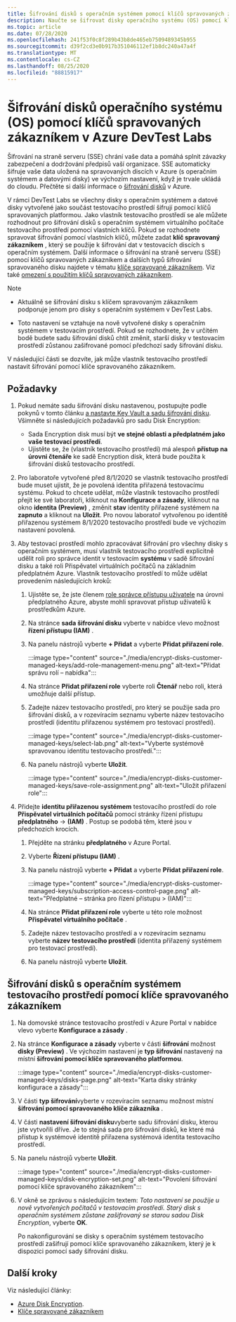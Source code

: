 ```yaml
---
title: Šifrování disků s operačním systémem pomocí klíčů spravovaných zákazníkem v Azure DevTest Labs
description: Naučte se šifrovat disky operačního systému (OS) pomocí klíčů spravovaných zákazníkem v Azure DevTest Labs.
ms.topic: article
ms.date: 07/28/2020
ms.openlocfilehash: 241f53f0c8f289b43b8de465eb7509489345b955
ms.sourcegitcommit: d39f2cd3e0b917b351046112ef1b8dc240a47a4f
ms.translationtype: MT
ms.contentlocale: cs-CZ
ms.lasthandoff: 08/25/2020
ms.locfileid: "88815917"
---
```

# <a name="encrypt-operating-system-os-disks-using-customer-managed-keys-in-azure-devtest-labs"></a>Šifrování disků operačního systému (OS) pomocí klíčů spravovaných zákazníkem v Azure DevTest Labs
Šifrování na straně serveru (SSE) chrání vaše data a pomáhá splnit závazky zabezpečení a dodržování předpisů vaší organizace. SSE automaticky šifruje vaše data uložená na spravovaných discích v Azure (s operačním systémem a datovými disky) ve výchozím nastavení, když je trvale ukládá do cloudu. Přečtěte si další informace o [šifrování disků](../virtual-machines/windows/disk-encryption.md) v Azure. 

V rámci DevTest Labs se všechny disky s operačním systémem a datové disky vytvořené jako součást testovacího prostředí šifrují pomocí klíčů spravovaných platformou. Jako vlastník testovacího prostředí se ale můžete rozhodnout pro šifrování disků s operačním systémem virtuálního počítače testovacího prostředí pomocí vlastních klíčů. Pokud se rozhodnete spravovat šifrování pomocí vlastních klíčů, můžete zadat **klíč spravovaný zákazníkem** , který se použije k šifrování dat v testovacích discích s operačním systémem. Další informace o šifrování na straně serveru (SSE) pomocí klíčů spravovaných zákazníkem a dalších typů šifrování spravovaného disku najdete v tématu [klíče spravované zákazníkem](../virtual-machines/windows/disk-encryption.md#customer-managed-keys). Viz také [omezení s použitím klíčů spravovaných zákazníkem](../virtual-machines/disks-enable-customer-managed-keys-portal.md#restrictions).


> [!NOTE]
> - Aktuálně se šifrování disku s klíčem spravovaným zákazníkem podporuje jenom pro disky s operačním systémem v DevTest Labs. 
> 
> - Toto nastavení se vztahuje na nově vytvořené disky s operačním systémem v testovacím prostředí. Pokud se rozhodnete, že v určitém bodě budete sadu šifrování disků chtít změnit, starší disky v testovacím prostředí zůstanou zašifrované pomocí předchozí sady šifrování disku. 

V následující části se dozvíte, jak může vlastník testovacího prostředí nastavit šifrování pomocí klíče spravovaného zákazníkem.

## <a name="pre-requisites"></a>Požadavky

1. Pokud nemáte sadu šifrování disku nastavenou, postupujte podle pokynů v tomto článku [a nastavte Key Vault a sadu šifrování disku](../virtual-machines/disks-enable-customer-managed-keys-portal.md). Všimněte si následujících požadavků pro sadu Disk Encryption: 

    - Sada Encryption disk musí být **ve stejné oblasti a předplatném jako vaše testovací prostředí**. 
    - Ujistěte se, že (vlastník testovacího prostředí) má alespoň **přístup na úrovni čtenáře** ke sadě Encryption disk, která bude použita k šifrování disků testovacího prostředí. 
2. Pro laboratoře vytvořené před 8/1/2020 se vlastník testovacího prostředí bude muset ujistit, že je povolená identita přiřazená testovacímu systému. Pokud to chcete udělat, může vlastník testovacího prostředí přejít ke své laboratoři, kliknout na **Konfigurace a zásady**, kliknout na okno **identita (Preview)** , změnit **stav** identity přiřazené systémem na **zapnuto** a kliknout na **Uložit**. Pro novou laboratoř vytvořenou po identitě přiřazenou systémem 8/1/2020 testovacího prostředí bude ve výchozím nastavení povolená. 
3. Aby testovací prostředí mohlo zpracovávat šifrování pro všechny disky s operačním systémem, musí vlastník testovacího prostředí explicitně udělit roli pro správce identit v testovacím **systému** v sadě šifrování disku a také roli Přispěvatel virtuálních počítačů na základním předplatném Azure. Vlastník testovacího prostředí to může udělat provedením následujících kroků:

   
    1. Ujistěte se, že jste členem [role správce přístupu uživatele](../role-based-access-control/built-in-roles.md#user-access-administrator) na úrovni předplatného Azure, abyste mohli spravovat přístup uživatelů k prostředkům Azure. 
    1. Na stránce **sada šifrování disku** vyberte v nabídce vlevo možnost **řízení přístupu (IAM)** . 
    1. Na panelu nástrojů vyberte **+ Přidat** a vyberte **Přidat přiřazení role**.  

        :::image type="content" source="./media/encrypt-disks-customer-managed-keys/add-role-management-menu.png" alt-text="Přidat správu rolí – nabídka":::
    1. Na stránce **Přidat přiřazení role** vyberte roli **Čtenář** nebo roli, která umožňuje další přístup. 
    1. Zadejte název testovacího prostředí, pro který se použije sada pro šifrování disků, a v rozevíracím seznamu vyberte název testovacího prostředí (identitu přiřazenou systémem pro testovací prostředí). 
    
        :::image type="content" source="./media/encrypt-disks-customer-managed-keys/select-lab.png" alt-text="Vyberte systémově spravovanou identitu testovacího prostředí.":::        
    1. Na panelu nástrojů vyberte **Uložit**. 

        :::image type="content" source="./media/encrypt-disks-customer-managed-keys/save-role-assignment.png" alt-text="Uložit přiřazení role":::
3. Přidejte **identitu přiřazenou systémem** testovacího prostředí do role **Přispěvatel virtuálních počítačů** pomocí stránky řízení přístupu **předplatného**  ->  **(IAM)** . Postup se podobá těm, které jsou v předchozích krocích. 

    
    1. Přejděte na stránku **předplatného** v Azure Portal. 
    1. Vyberte **Řízení přístupu (IAM)** . 
    1. Na panelu nástrojů vyberte **+ Přidat** a vyberte **Přidat přiřazení role**. 
    
        :::image type="content" source="./media/encrypt-disks-customer-managed-keys/subscription-access-control-page.png" alt-text="Předplatné – stránka pro řízení přístupu > (IAM)":::
    1. Na stránce **Přidat přiřazení role** vyberte u této role možnost **Přispěvatel virtuálního počítače** .
    1. Zadejte název testovacího prostředí a v rozevíracím seznamu vyberte **název testovacího prostředí** (identita přiřazený systémem pro testovací prostředí). 
    1. Na panelu nástrojů vyberte **Uložit**. 

## <a name="encrypt-lab-os-disks-with-a-customer-managed-key"></a>Šifrování disků s operačním systémem testovacího prostředí pomocí klíče spravovaného zákazníkem 

1. Na domovské stránce testovacího prostředí v Azure Portal v nabídce vlevo vyberte **Konfigurace a zásady** . 
1. Na stránce **Konfigurace a zásady** vyberte v části **šifrování** možnost **disky (Preview)** . Ve výchozím nastavení je **typ šifrování** nastavený na místní **šifrování pomocí klíče spravovaného platformou**.

    :::image type="content" source="./media/encrypt-disks-customer-managed-keys/disks-page.png" alt-text="Karta disky stránky konfigurace a zásady":::
1. V části **typ šifrování**vyberte v rozevíracím seznamu možnost místní **šifrování pomocí spravovaného klíče zákazníka** . 
1. V části **nastavení šifrování disku**vyberte sadu šifrování disku, kterou jste vytvořili dříve. Je to stejná sada pro šifrování disků, ke které má přístup k systémové identitě přiřazena systémová identita testovacího prostředí.
1. Na panelu nástrojů vyberte **Uložit**. 

    :::image type="content" source="./media/encrypt-disks-customer-managed-keys/disk-encryption-set.png" alt-text="Povolení šifrování pomocí klíče spravovaného zákazníkem":::
1. V okně se zprávou s následujícím textem: *Toto nastavení se použije u nově vytvořených počítačů v testovacím prostředí. Starý disk s operačním systémem zůstane zašifrovaný se starou sadou Disk Encryption*, vyberte **OK**. 

    Po nakonfigurování se disky s operačním systémem testovacího prostředí zašifrují pomocí klíče spravovaného zákazníkem, který je k dispozici pomocí sady šifrování disku. 

## <a name="next-steps"></a>Další kroky
Viz následující články: 

- [Azure Disk Encryption](../virtual-machines/windows/disk-encryption.md). 
- [Klíče spravované zákazníkem](../virtual-machines/windows/disk-encryption.md#customer-managed-keys) 
